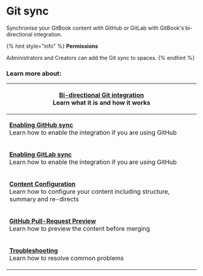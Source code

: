 # Git sync

Synchronise your GitBook content with GitHub or GitLab with GitBook's bi-directional integration.

{% hint style="info" %}
**Permissions**

Administrators and Creators can add the Git sync to spaces.
{% endhint %}

### Learn more about:

| <p><a href="bi-directional-git-integration.md"><strong>Bi-directional Git integration</strong></a><br>Learn what it is and how it works</p>                             |
| ----------------------------------------------------------------------------------------------------------------------------------------------------------------------- |
| <p><a href="enabling-github-sync.md"><strong>Enabling GitHub sync</strong></a><br>Learn how to enable the integration if you are using GitHub </p>                      |
| <p><a href="enabling-gitlab-sync.md"><strong>Enabling GitLab sync</strong></a><br>Learn how to enable the integration if you are using GitHub </p>                      |
| <p><a href="content-configuration.md"><strong>Content Configuration</strong></a><br>Learn how to configure your content including structure, summary and re-directs</p> |
| <p><a href="github-pull-request-preview.md"><strong>GitHub Pull-Request Preview</strong></a><br>Learn how to preview the content before merging</p>                     |
| <p><a href="troubleshooting.md"><strong>Troubleshooting</strong></a><br>Learn how to resolve common problems</p>                                                        |

